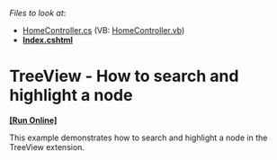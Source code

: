 <!-- default file list -->
*Files to look at*:

* [HomeController.cs](./CS/DXWebApplication1/Controllers/HomeController.cs) (VB: [HomeController.vb](./VB/DXWebApplication1/Controllers/HomeController.vb))
* **[Index.cshtml](./CS/DXWebApplication1/Views/Home/Index.cshtml)**
<!-- default file list end -->
# TreeView - How to search and highlight a node
<!-- run online -->
**[[Run Online]](https://codecentral.devexpress.com/e4786)**
<!-- run online end -->


<p>This example demonstrates how to search and highlight a node in the TreeView extension.</p>

<br/>


